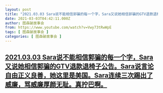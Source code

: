 ```yaml
---
layout: post
title: "2021.03.03 Sara说不能相信郭骗的每一个字，Sara又说她相信郭骗的GTV退款退椅子公告。Sara说言论自由正义良善，她这里是美国。Sara连续三次踢出了威廉，骂威廉厚颜无耻。真拧巴啊。"
date: 2021-03-03T04:42:11.000Z
author: 图森破故事会
from: https://www.youtube.com/watch?v=Vwy73tRwWpE
tags: [ 图森破故事会 ]
categories: [ 图森破故事会 ]
---
```

<!--1614746531000-->
[2021.03.03 Sara说不能相信郭骗的每一个字，Sara又说她相信郭骗的GTV退款退椅子公告。Sara说言论自由正义良善，她这里是美国。Sara连续三次踢出了威廉，骂威廉厚颜无耻。真拧巴啊。](https://www.youtube.com/watch?v=Vwy73tRwWpE)
------

<div>

</div>
